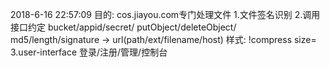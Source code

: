 2018-6-16 22:57:09
  目的: cos.jiayou.com专门处理文件
  1.文件签名识别 
  2.调用接口约定 bucket/appid/secret/ putObject/deleteObject/
    md5/length/signature -> url(path/ext/filename/host)
    样式: !compress size=
  3.user-interface 登录/注册/管理/控制台